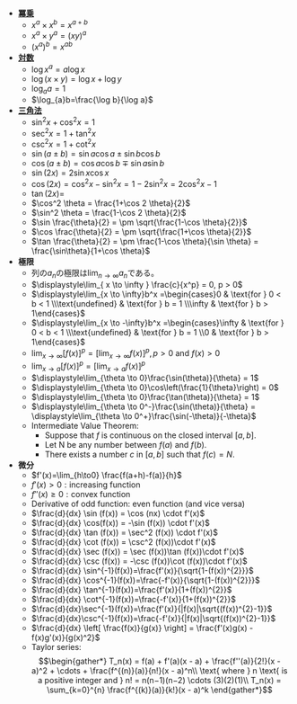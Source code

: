 - **[冪乗](https://ja.wikipedia.org/wiki/%E5%86%AA%E4%B9%97)**
	- $x^{a} \times x^{b}=x^{a+b}$
	- $x^{a}\times y^{a}=(xy)^{a}$
	- $(x^{a})^{b}=x^{ab}$
- **[対数](https://ja.wikipedia.org/wiki/%E5%AF%BE%E6%95%B0)**
	- $\log x^{a}=a\log x$
	- $\log(x \times y)=\log x+\log y$
	- $\log_{a}a=1$
	- $\log_{a}b=\frac{\log b}{\log a}$
- **[三角法](https://ja.wikipedia.org/wiki/%E4%B8%89%E8%A7%92%E6%B3%95)**
	- $\sin^{2}x+\cos^{2}x=1$
	- $\sec^{2} x = 1 + \tan^{2} x$
	- $\csc^{2} x = 1 + \cot^{2} x$ 
	- $\sin(a\pm b)=\sin a\cos a\pm\sin b\cos b$
	- $\cos(a \pm b)=\cos a\cos b \mp \sin a\sin b$
	- $\sin(2x)=2\sin x\cos x$
	- $\cos(2x)=\cos^2 x - \sin^2 x=1-2\sin^{2}x=2\cos^{2}x-1$
	- $\tan (2x)=$
	- $\cos^2 \theta = \frac{1+\cos 2 \theta}{2}$
	- $\sin^2 \theta = \frac{1-\cos 2 \theta}{2}$
	- $\sin \frac{\theta}{2} = \pm \sqrt{\frac{1-\cos \theta}{2}}$
	- $\cos \frac{\theta}{2} = \pm \sqrt{\frac{1+\cos \theta}{2}}$
	- $\tan \frac{\theta}{2} = \pm \frac{1-\cos \theta}{\sin \theta} = \frac{\sin\theta}{1+\cos \theta}$
- **極限**
	- 列の$a_n$の極限は$\displaystyle\lim_{n \to \infty} a_n$である。
	- $\displaystyle\lim_{ x \to \infty } \frac{c}{x^p} = 0, p > 0$
	- $\displaystyle\lim_{x \to \infty}b^x =\begin{cases}0 & \text{for } 0 < b < 1 \\\text{undefined} & \text{for } b = 1 \\\infty & \text{for } b > 1\end{cases}$
	- $\displaystyle\lim_{x \to -\infty}b^x =\begin{cases}\infty & \text{for } 0 < b < 1 \\\text{undefined} & \text{for } b = 1 \\0 & \text{for } b > 1\end{cases}$
	- $\displaystyle\lim_{ x \to \infty }[f(x)]^p = [\lim_{ x \to \infty }f(x)]^p, p>0 \text{ and } f(x) > 0$
	- $\displaystyle\lim_{ x \to a }[f(x)]^p = [\lim_{ x \to a }f(x)]^p$
	- $\displaystyle\lim_{\theta \to 0}\frac{\sin(\theta)}{\theta} = 1$
	- $\displaystyle\lim_{\theta \to 0}\cos\left(\frac{1}{\theta}\right) = 0$
	- $\displaystyle\lim_{\theta \to 0}\frac{\tan(\theta)}{\theta} = 1$
	- $\displaystyle\lim_{\theta \to 0^-}\frac{\sin(\theta)}{\theta} = \displaystyle\lim_{\theta \to 0^+}\frac{\sin(-\theta)}{-\theta}$
	- Intermediate Value Theorem:
		- Suppose that $f$ is continuous on the closed interval $[a, b]$.
		- Let N be any number between $f(a)$ and $f(b)$.
		- There exists a number $c$ in $[a, b]$ such that $f(c) = N$.
- **微分**
	- $f'(x)=\lim_{h\to0} \frac{f(a+h)-f(a)}{h}$
	- $f'(x)>0: \text{increasing function}$
	- $f''(x)\geq0: \text{convex function}$
	- Derivative of odd function: even function (and vice versa)
	- $\frac{d}{dx} \sin (f(x)) = \cos (nx) \cdot f'(x)$
	- $\frac{d}{dx} \cos(f(x)) = -\sin (f(x)) \cdot f'(x)$
	- $\frac{d}{dx} \tan (f(x)) = \sec^2 (f(x)) \cdot f'(x)$
	- $\frac{d}{dx} \cot (f(x)) = \csc^2 (f(x))\cdot f'(x)$
	- $\frac{d}{dx} \sec (f(x)) = \sec (f(x))\tan (f(x))\cdot f'(x)$
	- $\frac{d}{dx} \csc (f(x)) = -\csc (f(x))\cot (f(x))\cdot f'(x)$
	- $\frac{d}{dx} \sin^{-1}(f(x))=\frac{f'(x)}{\sqrt{1-(f(x))^{2}}}$
	- $\frac{d}{dx} \cos^{-1}(f(x))=\frac{-f'(x)}{\sqrt{1-(f(x))^{2}}}$
	- $\frac{d}{dx} \tan^{-1}(f(x))=\frac{f'(x)}{1+(f(x))^{2}}$
	- $\frac{d}{dx} \cot^{-1}(f(x))=\frac{-f'(x)}{1+(f(x))^{2}}$
	- $\frac{d}{dx}\sec^{-1}(f(x))=\frac{f'(x)}{|f(x)|\sqrt{(f(x))^{2}-1}}$
	- $\frac{d}{dx}\csc^{-1}(f(x))=\frac{-f'(x)}{|f(x)|\sqrt{(f(x))^{2}-1}}$
	- $\frac{d}{dx} \left[ \frac{f(x)}{g(x)} \right] = \frac{f'(x)g(x) - f(x)g'(x)}{g(x)^2}$
	- Taylor series: $$\begin{gather*}
T_n(x) = f(a) + f'(a)(x - a) + \frac{f''(a)}{2!}(x - a)^2 + \cdots + \frac{f^{(n)}(a)}{n!}(x - a)^n\\
\text{ where } n \text{ is a positive integer and } n! = n(n−1)(n−2) \cdots (3)(2)(1)\\
T_n(x) = \sum_{k=0}^{n} \frac{f^{(k)}(a)}{k!}(x - a)^k
\end{gather*}$$